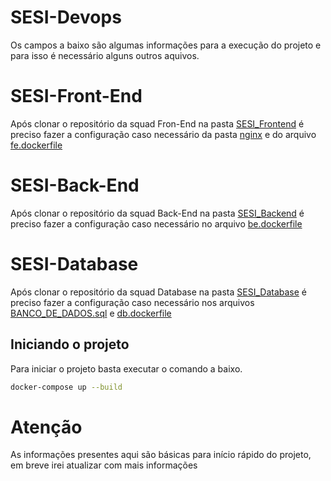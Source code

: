 # SESI-Devops
Os campos a baixo são algumas informações para a execução do projeto e para isso é necessário alguns outros aquivos.  

# SESI-Front-End

Após clonar o repositório da squad Fron-End na pasta [SESI_Frontend](https://github.com/Plataforma-SESI-3DTB/SESI-Devops/tree/main/SESI_Frontend) é preciso fazer a configuração caso necessário da pasta [nginx](https://github.com/Plataforma-SESI-3DTB/SESI-Devops/tree/main/SESI_Frontend/nginx) e do arquivo [fe.dockerfile](https://github.com/Plataforma-SESI-3DTB/SESI-Devops/blob/main/SESI_Frontend/fe.dockerfile)

# SESI-Back-End

Após clonar o repositório da squad Back-End na pasta [SESI_Backend](https://github.com/Plataforma-SESI-3DTB/SESI-Devops/tree/main/SESI_Backend) é preciso fazer a configuração caso necessário no arquivo [be.dockerfile](https://github.com/Plataforma-SESI-3DTB/SESI-Devops/blob/main/SESI_Backend/be.dockerfile)

# SESI-Database

Após clonar o repositório da squad Database na pasta [SESI_Database](https://github.com/Plataforma-SESI-3DTB/SESI-Devops/tree/main/SESI_Database) é preciso fazer a configuração caso necessário nos arquivos [BANCO_DE_DADOS.sql](https://github.com/Plataforma-SESI-3DTB/SESI-Devops/blob/main/SESI_Database/BANCO_DE_DADOS.sql) e [db.dockerfile](https://github.com/Plataforma-SESI-3DTB/SESI-Devops/blob/main/SESI_Database/db.dockerfile)

## Iniciando o projeto

Para iniciar o projeto basta executar o comando a baixo.

```bash
docker-compose up --build
````

# Atenção 

As informações presentes aqui são básicas para início rápido do projeto, em breve irei atualizar com mais informações
